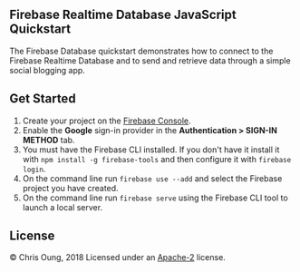 Firebase Realtime Database JavaScript Quickstart
------------------------------------------------

The Firebase Database quickstart demonstrates how to connect to the Firebase Realtime Database and
to send and retrieve data through a simple social blogging app.

Get Started
-----------

 1. Create your project on the [Firebase Console](https://console.firebase.google.com).
 1. Enable the **Google** sign-in provider in the **Authentication > SIGN-IN METHOD** tab.
 1. You must have the Firebase CLI installed. If you don't have it install it with `npm install -g firebase-tools` and then configure it with `firebase login`.
 1. On the command line run `firebase use --add` and select the Firebase project you have created.
 1. On the command line run `firebase serve` using the Firebase CLI tool to launch a local server.
 
License
-------

© Chris Oung, 2018 Licensed under an [Apache-2](https://github.com/chrisoung/firebase-realtime-database/blob/master/LICENSE) license.
